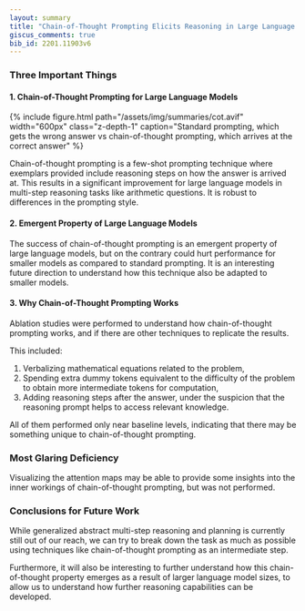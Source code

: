 ```yaml
---
layout: summary
title: "Chain-of-Thought Prompting Elicits Reasoning in Large Language Models"
giscus_comments: true
bib_id: 2201.11903v6
---
```


### Three Important Things

#### 1. Chain-of-Thought Prompting for Large Language Models

{% include figure.html 
    path="/assets/img/summaries/cot.avif"
    width="600px"
    class="z-depth-1"
    caption="Standard prompting, which gets the wrong answer vs chain-of-thought prompting, which arrives at the correct answer"
%}

Chain-of-thought prompting is a few-shot prompting technique
where exemplars provided include reasoning steps on how the 
answer is arrived at. This results in a significant improvement
for large language models in multi-step reasoning tasks like arithmetic
questions. It is robust to differences in the prompting style.

#### 2. Emergent Property of Large Language Models
The success of chain-of-thought prompting is an emergent property of large
language models, but on the contrary could hurt performance for smaller models
as compared to standard prompting.
It is an interesting future direction to understand how this
technique also be adapted to smaller models.

#### 3. Why Chain-of-Thought Prompting Works
Ablation studies were performed to understand how
chain-of-thought prompting works, and if there are other
techniques to replicate the results.

This included:
1. Verbalizing mathematical equations related to the problem,
2. Spending extra dummy tokens equivalent to the difficulty of the
problem to obtain more intermediate tokens for computation,
3. Adding reasoning steps after the answer, under the suspicion
that the reasoning prompt helps to access relevant knowledge.

All of them performed only near baseline levels, indicating 
that there may be something unique to chain-of-thought prompting.

### Most Glaring Deficiency
Visualizing the attention maps may be able to provide some insights
into the inner workings of chain-of-thought prompting, but was not
performed.

### Conclusions for Future Work
While generalized abstract multi-step reasoning and planning is currently still
out of our reach, we can try to break down the task as much as possible using
techniques like chain-of-thought prompting as an intermediate step. 

Furthermore, it will also be interesting to further understand
how this chain-of-thought property emerges as a result of larger
language model sizes, to allow us to understand how further reasoning
capabilities can be developed.